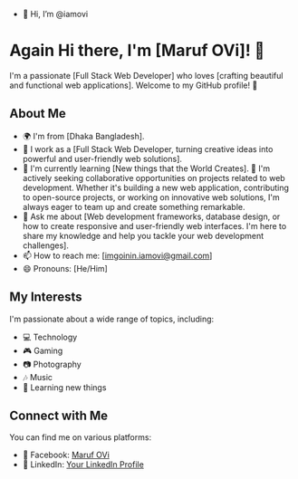 - 👋 Hi, I’m @iamovi

# Again Hi there, I'm [Maruf OVi]! 👋

I'm a passionate [Full Stack Web Developer] who loves [crafting beautiful and functional web applications]. Welcome to my GitHub profile! 🚀

## About Me

- 🌍 I'm from [Dhaka Bangladesh].
- 💼 I work as a [Full Stack Web Developer, turning creative ideas into powerful and user-friendly web solutions].
- 🌱 I'm currently learning [New things that the World Creates].
👯 I'm actively seeking collaborative opportunities on projects related to web development. Whether it's building a new web application, contributing to open-source projects, or working on innovative web solutions, I'm always eager to team up and create something remarkable.
- 💬 Ask me about [Web development frameworks, database design, or how to create responsive and user-friendly web interfaces. I'm here to share my knowledge and help you tackle your web development challenges].
- 📫 How to reach me: [imgoinin.iamovi@gmail.com]
- 😄 Pronouns: [He/Him]

## My Interests

I'm passionate about a wide range of topics, including:

- 💻 Technology
- 🎮 Gaming
- 📷 Photography
- 🎶 Music
- 🌱 Learning new things

## Connect with Me

You can find me on various platforms:

- 📘 Facebook: [Maruf OVi](https://www.facebook.com/yovi.11/)
- 💼 LinkedIn: [Your LinkedIn Profile](https://www.linkedin.com/in/iamov1/)


<!---
iamovi/iamovi is a ✨ special ✨ repository because its `README.md` (this file) appears on your GitHub profile.
You can click the Preview link to take a look at your changes.
--->
